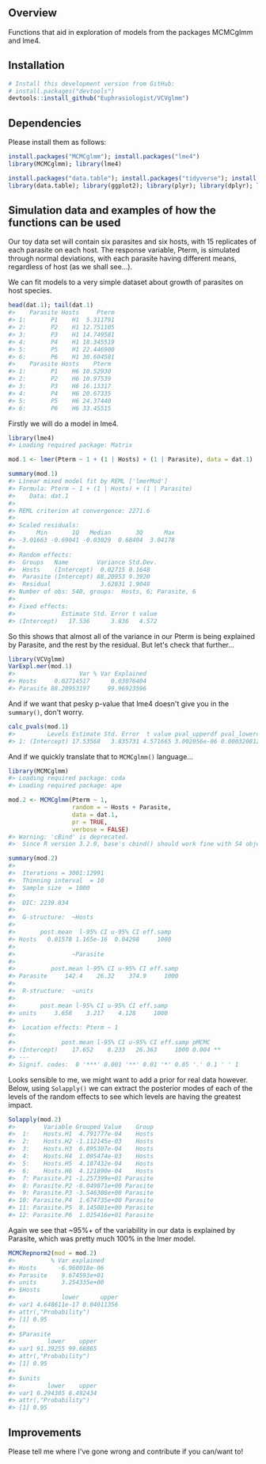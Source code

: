 
Overview
--------

Functions that aid in exploration of models from the packages MCMCglmm and lme4.

Installation
------------

``` r
# Install this development version from GitHub:
# install.packages("devtools")
devtools::install_github("Euphrasiologist/VCVglmm")
```

Dependencies
------------

Please install them as follows:

``` r
install.packages("MCMCglmm"); install.packages("lme4")
library(MCMCglmm); library(lme4)

install.packages("data.table"); install.packages("tidyverse"); install.packages("ape"); install.packages("coda"); install.packages("lattice")
library(data.table); library(ggplot2); library(plyr); library(dplyr); library(reshape2); library(ape); library("coda"); library("lattice")
```

Simulation data and examples of how the functions can be used
-------------------------------------------------------------

Our toy data set will contain six parasites and six hosts, with 15 replicates of each parasite on each host. The response variable, Pterm, is simulated through normal deviations, with each parasite having different means, regardless of host (as we shall see...).

We can fit models to a very simple dataset about growth of parasites on host species.

``` r
head(dat.1); tail(dat.1)
#>    Parasite Hosts     Pterm
#> 1:       P1    H1  5.311791
#> 2:       P2    H1 12.751105
#> 3:       P3    H1 14.749581
#> 4:       P4    H1 18.345519
#> 5:       P5    H1 22.446900
#> 6:       P6    H1 30.604581
#>    Parasite Hosts    Pterm
#> 1:       P1    H6 10.52930
#> 2:       P2    H6 10.97539
#> 3:       P3    H6 16.13317
#> 4:       P4    H6 20.67335
#> 5:       P5    H6 24.37440
#> 6:       P6    H6 33.45515
```

Firstly we will do a model in lme4.

``` r
library(lme4)
#> Loading required package: Matrix

mod.1 <- lmer(Pterm ~ 1 + (1 | Hosts) + (1 | Parasite), data = dat.1)

summary(mod.1)
#> Linear mixed model fit by REML ['lmerMod']
#> Formula: Pterm ~ 1 + (1 | Hosts) + (1 | Parasite)
#>    Data: dat.1
#> 
#> REML criterion at convergence: 2271.6
#> 
#> Scaled residuals: 
#>      Min       1Q   Median       3Q      Max 
#> -3.01663 -0.69041 -0.03029  0.68404  3.04178 
#> 
#> Random effects:
#>  Groups   Name        Variance Std.Dev.
#>  Hosts    (Intercept)  0.02715 0.1648  
#>  Parasite (Intercept) 88.20953 9.3920  
#>  Residual              3.62831 1.9048  
#> Number of obs: 540, groups:  Hosts, 6; Parasite, 6
#> 
#> Fixed effects:
#>             Estimate Std. Error t value
#> (Intercept)   17.536      3.836   4.572
```

So this shows that almost all of the variance in our Pterm is being explained by Parasite, and the rest by the residual. But let's check that further...

``` r
library(VCVglmm)
VarExpl.mer(mod.1)
#>                  Var % Var Explained
#> Hosts     0.02714517      0.03076404
#> Parasite 88.20953197     99.96923596
```

And if we want that pesky p-value that lme4 doesn't give you in the `summary()`, don't worry.

``` r
calc_pvals(mod.1)
#>         Levels Estimate Std. Error  t value pval_upperdf pval_lowerdf
#> 1: (Intercept) 17.53568   3.835731 4.571665 3.002056e-06 0.0003208126
```

And if we quickly translate that to `MCMCglmm()` language...

``` r
library(MCMCglmm)
#> Loading required package: coda
#> Loading required package: ape

mod.2 <- MCMCglmm(Pterm ~ 1, 
                  random = ~ Hosts + Parasite,
                  data = dat.1,
                  pr = TRUE,
                  verbose = FALSE)
#> Warning: 'cBind' is deprecated.
#>  Since R version 3.2.0, base's cbind() should work fine with S4 objects

summary(mod.2)
#> 
#>  Iterations = 3001:12991
#>  Thinning interval  = 10
#>  Sample size  = 1000 
#> 
#>  DIC: 2239.834 
#> 
#>  G-structure:  ~Hosts
#> 
#>       post.mean  l-95% CI u-95% CI eff.samp
#> Hosts   0.01578 1.165e-16  0.04298     1000
#> 
#>                ~Parasite
#> 
#>          post.mean l-95% CI u-95% CI eff.samp
#> Parasite     142.4    26.32    374.9     1000
#> 
#>  R-structure:  ~units
#> 
#>       post.mean l-95% CI u-95% CI eff.samp
#> units     3.658    3.217    4.128     1000
#> 
#>  Location effects: Pterm ~ 1 
#> 
#>             post.mean l-95% CI u-95% CI eff.samp pMCMC   
#> (Intercept)    17.652    8.233   26.363     1000 0.004 **
#> ---
#> Signif. codes:  0 '***' 0.001 '**' 0.01 '*' 0.05 '.' 0.1 ' ' 1
```

Looks sensible to me, we might want to add a prior for real data however. Below, using `Solapply()` we can extract the posterior modes of each of the levels of the random effects to see which levels are having the greatest impact.

``` r
Solapply(mod.2)
#>        Variable Grouped_Value    Group
#>  1:    Hosts.H1  4.791777e-04    Hosts
#>  2:    Hosts.H2 -1.112145e-03    Hosts
#>  3:    Hosts.H3  6.895307e-04    Hosts
#>  4:    Hosts.H4  1.095474e-03    Hosts
#>  5:    Hosts.H5  4.187432e-04    Hosts
#>  6:    Hosts.H6  4.121890e-04    Hosts
#>  7: Parasite.P1 -1.257399e+01 Parasite
#>  8: Parasite.P2 -8.049871e+00 Parasite
#>  9: Parasite.P3 -3.546308e+00 Parasite
#> 10: Parasite.P4  1.674735e+00 Parasite
#> 11: Parasite.P5  8.145081e+00 Parasite
#> 12: Parasite.P6  1.025416e+01 Parasite
```

Again we see that ~95%+ of the variability in our data is explained by Parasite, which was pretty much 100% in the lmer model.

``` r
MCMCRepnorm2(mod = mod.2)
#>          % Var explained
#> Hosts      -6.960018e-06
#> Parasite    9.674593e+01
#> units       3.254335e+00
#> $Hosts
#>             lower      upper
#> var1 4.648611e-17 0.04011356
#> attr(,"Probability")
#> [1] 0.95
#> 
#> $Parasite
#>         lower    upper
#> var1 91.39255 99.68865
#> attr(,"Probability")
#> [1] 0.95
#> 
#> $units
#>         lower    upper
#> var1 0.294305 8.492434
#> attr(,"Probability")
#> [1] 0.95
```

Improvements
------------

Please tell me where I've gone wrong and contribute if you can/want to!
